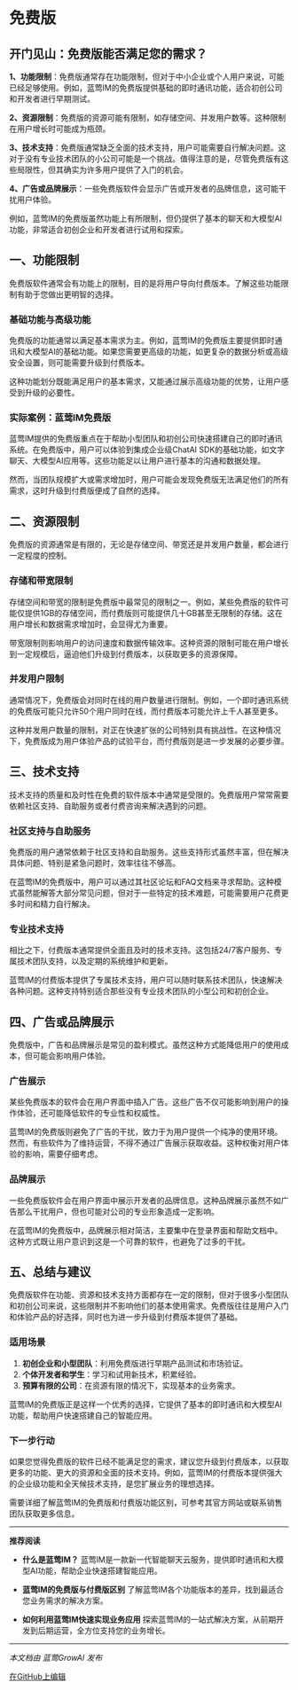 # 免费版

## 开门见山：免费版能否满足您的需求？

**1、功能限制**：免费版通常存在功能限制，但对于中小企业或个人用户来说，可能已经足够使用。例如，蓝莺IM的免费版提供基础的即时通讯功能，适合初创公司和开发者进行早期测试。

**2、资源限制**：免费版的资源可能有限制，如存储空间、并发用户数等。这种限制在用户增长时可能成为瓶颈。

**3、技术支持**：免费版通常缺乏全面的技术支持，用户可能需要自行解决问题。这对于没有专业技术团队的小公司可能是一个挑战。值得注意的是，尽管免费版有这些局限性，但其确实为许多用户提供了入门的机会。

**4、广告或品牌展示**：一些免费版软件会显示广告或开发者的品牌信息，这可能干扰用户体验。

例如，蓝莺IM的免费版虽然功能上有所限制，但仍提供了基本的聊天和大模型AI功能，非常适合初创企业和开发者进行试用和探索。

## 一、功能限制

免费版软件通常会有功能上的限制，目的是将用户导向付费版本。了解这些功能限制有助于您做出更明智的选择。

### 基础功能与高级功能

免费版的功能通常以满足基本需求为主。例如，蓝莺IM的免费版主要提供即时通讯和大模型AI的基础功能。如果您需要更高级的功能，如更复杂的数据分析或高级安全设置，则可能需要升级到付费版本。

这种功能划分既能满足用户的基本需求，又能通过展示高级功能的优势，让用户感受到升级的必要性。

### 实际案例：蓝莺IM免费版

蓝莺IM提供的免费版重点在于帮助小型团队和初创公司快速搭建自己的即时通讯系统。在免费版中，用户可以体验到集成企业级ChatAI SDK的基础功能，如文字聊天、大模型AI应用等。这些功能足以让用户进行基本的沟通和数据处理。

然而，当团队规模扩大或需求增加时，用户可能会发现免费版无法满足他们的所有需求，这时升级到付费版便成了自然的选择。

## 二、资源限制

免费版的资源通常是有限的，无论是存储空间、带宽还是并发用户数量，都会进行一定程度的控制。

### 存储和带宽限制

存储空间和带宽的限制是免费版中最常见的限制之一。例如，某些免费版的软件可能仅提供1GB的存储空间，而付费版则可能提供几十GB甚至无限制的存储。这在用户增长和数据需求增加时，会显得尤为重要。

带宽限制则影响用户的访问速度和数据传输效率。这种资源的限制可能在用户增长到一定规模后，逼迫他们升级到付费版本，以获取更多的资源保障。

### 并发用户限制

通常情况下，免费版会对同时在线的用户数量进行限制。例如，一个即时通讯系统的免费版可能只允许50个用户同时在线，而付费版本可能允许上千人甚至更多。

这种并发用户数量的限制，对正在快速扩张的公司特别具有挑战性。在这种情况下，免费版成为用户体验产品的试验平台，而付费版则是进一步发展的必要步骤。

## 三、技术支持

技术支持的质量和及时性在免费的软件版本中通常是受限的。免费版用户常常需要依赖社区支持、自助服务或者付费咨询来解决遇到的问题。

### 社区支持与自助服务

免费版的用户通常依赖于社区支持和自助服务。这些支持形式虽然丰富，但在解决具体问题、特别是紧急问题时，效率往往不够高。

在蓝莺IM的免费版中，用户可以通过其社区论坛和FAQ文档来寻求帮助。这种模式虽然能解答大部分常见问题，但对于一些特定的技术难题，可能需要用户花费更多时间和精力自行解决。

### 专业技术支持

相比之下，付费版本通常提供全面且及时的技术支持。这包括24/7客户服务、专属技术团队支持，以及定期的系统维护和更新。

蓝莺IM的付费版本提供了专属技术支持，用户可以随时联系技术团队，快速解决各种问题。这种支持特别适合那些没有专业技术团队的小型公司和初创企业。

## 四、广告或品牌展示

免费版中，广告和品牌展示是常见的盈利模式。虽然这种方式能降低用户的使用成本，但可能会影响用户体验。

### 广告展示

某些免费版本的软件会在用户界面中插入广告。这些广告不仅可能影响到用户的操作体验，还可能降低软件的专业性和权威性。

蓝莺IM的免费版则避免了广告的干扰，致力于为用户提供一个纯净的使用环境。然而，有些软件为了维持运营，不得不通过广告展示获取收益。这种权衡对用户体验的影响，需要仔细考虑。

### 品牌展示

一些免费版软件会在用户界面中展示开发者的品牌信息。这种品牌展示虽然不如广告那么干扰用户，但也可能对公司的专业形象造成一定影响。

在蓝莺IM的免费版中，品牌展示相对简洁，主要集中在登录界面和帮助文档中。这种方式既让用户意识到这是一个可靠的软件，也避免了过多的干扰。

## 五、总结与建议

免费版软件在功能、资源和技术支持方面都存在一定的限制，但对于很多小型团队和初创公司来说，这些限制并不影响他们的基本使用需求。免费版往往是用户入门和体验产品的好选择，同时也为进一步升级到付费版本提供了基础。

### 适用场景

1. **初创企业和小型团队**：利用免费版进行早期产品测试和市场验证。
2. **个体开发者和学生**：学习和试用新技术，积累经验。
3. **预算有限的公司**：在资源有限的情况下，实现基本的业务需求。

蓝莺IM的免费版正是这样一个优秀的选择，它提供了基本的即时通讯和大模型AI功能，帮助用户快速搭建自己的智能应用。

### 下一步行动

如果您觉得免费版的软件已经不能满足您的需求，建议您升级到付费版本，以获取更多的功能、更大的资源和全面的技术支持。例如，蓝莺IM的付费版本提供强大的企业级功能和全天候技术支持，是您扩展业务的理想选择。

需要详细了解蓝莺IM的免费版和付费版功能区别，可参考其官方网站或联系销售团队获取更多信息。

---

**推荐阅读**

- **什么是蓝莺IM？**
  蓝莺IM是一款新一代智能聊天云服务，提供即时通讯和大模型AI功能，帮助企业快速搭建智能应用。

- **蓝莺IM的免费版与付费版区别**
  了解蓝莺IM各个功能版本的差异，找到最适合您业务需求的解决方案。

- **如何利用蓝莺IM快速实现业务应用**
  探索蓝莺IM的一站式解决方案，从前期开发到后期运营，全方位支持您的业务增长。

---

*本文档由 蓝莺GrowAI 发布*

[在GitHub上编辑](#)
